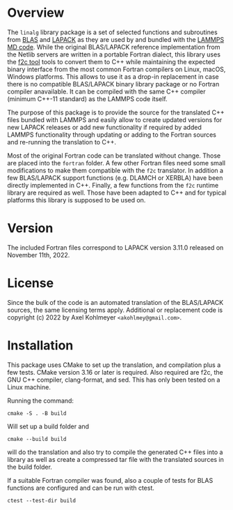 # Overview

The `linalg` library package is a set of selected functions and
subroutines from [BLAS](https://netlib.org/blas/) and
[LAPACK](https://netlib.org/lapack/) as they are used by and bundled
with the [LAMMPS MD code](https://www.lammps.org/).  While the original
BLAS/LAPACK reference implementation from the Netlib servers are written
in a portable Fortran dialect, this library uses the [f2c
tool](https://netlib.org/f2c/) tools to convert them to C++ while
maintaining the expected binary interface from the most common Fortran
compilers on Linux, macOS, Windows platforms.  This allows to use it
as a drop-in replacement in case there is no compatible BLAS/LAPACK
binary library package or no Fortran compiler anavailable.  It can be
compiled with the same C++ compiler (minimum C++-11 standard) as the
LAMMPS code itself.

The purpose of this package is to provide the source for the translated
C++ files bundled with LAMMPS and easily allow to create updated
versions for new LAPACK releases or add new functionality if required by
added LAMMPS functionality through updating or adding to the Fortran
sources and re-running the translation to C++.

Most of the original Fortran code can be translated without change.
Those are placed into the `fortran` folder.  A few other Fortran files
need some small modifications to make them compatible with the `f2c`
translator.  In addition a few BLAS/LAPACK support functions
(e.g. DLAMCH or XERBLA) have been directly implemented in C++.  Finally,
a few functions from the `f2c` runtime library are required as well.
Those have been adapted to C++ and for typical platforms this library is
supposed to be used on.

# Version

The included Fortran files correspond to LAPACK version 3.11.0 released
on November 11th, 2022.

# License

Since the bulk of the code is an automated translation of the BLAS/LAPACK
sources, the same licensing terms apply.  Additional or replacement code
is copyright (c) 2022 by Axel Kohlmeyer `<akohlmey@gmail.com>`.

# Installation

This package uses CMake to set up the translation, and compilation plus
a few tests.  CMake version 3.16 or later is required. Also required are
f2c, the GNU C++ compiler, clang-format, and sed.  This has only been
tested on a Linux machine.

Running the command:

```
cmake -S . -B build
```

Will set up a build folder and

```
cmake --build build
```

will do the translation and also try to compile the generated C++ files into a library
as well as create a compressed tar file with the translated sources in the build folder.

If a suitable Fortran compiler was found, also a couple of tests for BLAS functions
are configured and can be run with ctest.

```
ctest --test-dir build
```
